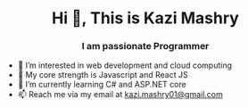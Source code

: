 <h1 align="center">Hi 👋, This is Kazi Mashry</h1>
<h3 align="center">I am passionate Programmer</h3>

- 👀 I’m interested in web development and cloud computing
- 💪 My core strength is Javascript and React JS
- 🌱 I’m currently learning C# and ASP.NET core
- 📫 Reach me via my email at kazi.mashry01@gmail.com

<!---
kaziMashry/kaziMashry is a ✨ special ✨ repository because its `README.md` (this file) appears on your GitHub profile.
You can click the Preview link to take a look at your changes.
--->
